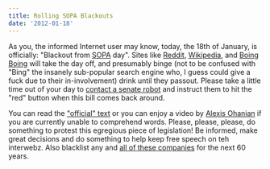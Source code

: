 ```yaml
---
title: Rolling SOPA Blackouts
date: '2012-01-18'
---
```


As you, the informed Internet user may know, today, the 18th of January, is officially: "Blackout from [SOPA][4] day". Sites like [Reddit][1], [Wikipedia][2], and [Boing Boing][3] will take the day off, and presumably binge (not to be confused with "Bing" the insanely sub-popular search engine who, I guess could give a fuck due to their in-involvement) drink until they passout. Please take a little time out of your day to [contact a senate robot][5] and instruct them to hit the "red" button when this bill comes back around.

You can read the ["official" text][6] or you can enjoy a video by [Alexis Ohanian][7] if you are currently unable to comprehend words. Please, please, please, do something to protest this egregious piece of legislation! Be informed, make great decisions and do something to help keep free speech on teh interwebz. Also blacklist any and [all of these companies][8] for the next 60 years.

[1]: http://www.reddit.com/ 'Reddit'
[2]: http://www.wikipedia.org/ 'Wikipedia'
[3]: http://www.boingboing.net/ 'Boing Boing'
[4]: http://youtu.be/-JFfN5pKzFU 'Steaming pile of shit'
[5]: http://www.senate.gov/general/contact_information/senators_cfm.cfm 'Robots'
[6]: http://www.opencongress.org/bill/112-h3261/show 'Open Congress'
[7]: http://youtu.be/tT_SwAteJ9M
[8]: http://www.ibtimes.com/articles/276991/20120105/sopa-companies-businesses-groups-support-controversial-bill.htm 'Clown-tards'
